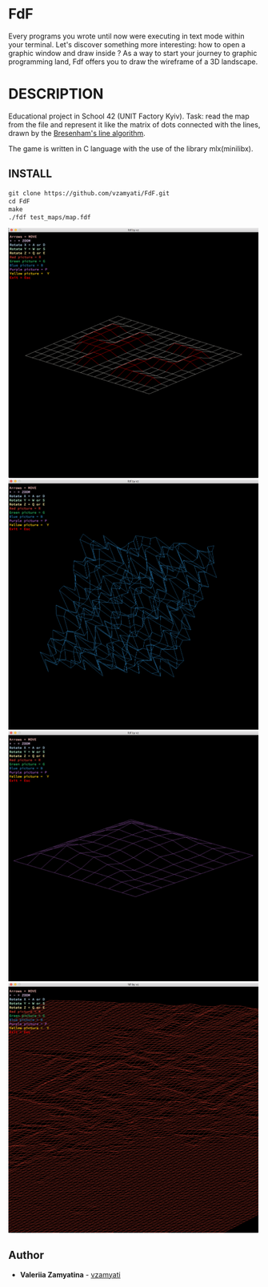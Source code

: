 # FdF

Every programs you wrote until now were executing in text mode within your terminal. Let's discover something more interesting: how to open a graphic window and draw inside ? As a way to start your journey to graphic programming land, Fdf offers you to draw the wireframe of a 3D landscape.

# DESCRIPTION

Educational project in School 42 (UNIT Factory Kyiv).
Task: read the map from the file and represent it like the matrix of dots connected with the lines, drawn by the [Bresenham's line algorithm](https://en.wikipedia.org/wiki/Bresenham%27s_line_algorithm).

The game is written in C language with the use of the library mlx(minilibx).

## INSTALL

```
git clone https://github.com/vzamyati/FdF.git
cd FdF
make
./fdf test_maps/map.fdf
```
<img src="https://github.com/vzamyati/FdF/blob/master/pictures/42_fdf.png?raw=true" width="500" height="500" /> <img src="https://github.com/vzamyati/FdF/blob/master/pictures/blue.png?raw=true" width="500" height="500" />
<img src="https://github.com/vzamyati/FdF/blob/master/pictures/purple.png?raw=true" width="500" height="500" /> <img src="https://github.com/vzamyati/FdF/blob/master/pictures/red.png?raw=true" width="500" height="500" />
## Author

*  **Valeriia Zamyatina** - [vzamyati](https://github.com/vzamyati/)
